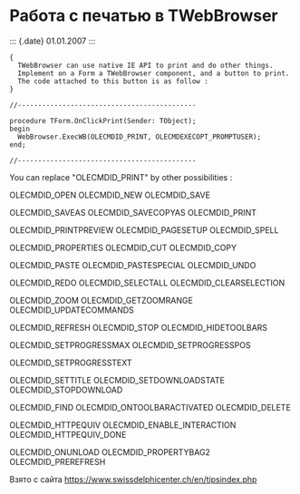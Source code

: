 Работа с печатью в TWebBrowser
==============================

::: {.date}
01.01.2007
:::

    { 
      TWebBrowser can use native IE API to print and do other things. 
      Implement on a Form a TWebBrowser component, and a button to print. 
      The code attached to this button is as follow : 
    } 
     
    //-------------------------------------------- 
     
    procedure TForm.OnClickPrint(Sender: TObject); 
    begin 
      WebBrowser.ExecWB(OLECMDID_PRINT, OLECMDEXECOPT_PROMPTUSER); 
    end; 
     
    //-------------------------------------------- 

You can replace \"OLECMDID\_PRINT\" by other possibilities :

OLECMDID\_OPEN OLECMDID\_NEW OLECMDID\_SAVE

OLECMDID\_SAVEAS OLECMDID\_SAVECOPYAS OLECMDID\_PRINT

OLECMDID\_PRINTPREVIEW OLECMDID\_PAGESETUP OLECMDID\_SPELL

OLECMDID\_PROPERTIES OLECMDID\_CUT OLECMDID\_COPY

OLECMDID\_PASTE OLECMDID\_PASTESPECIAL OLECMDID\_UNDO

OLECMDID\_REDO OLECMDID\_SELECTALL OLECMDID\_CLEARSELECTION

OLECMDID\_ZOOM OLECMDID\_GETZOOMRANGE OLECMDID\_UPDATECOMMANDS

OLECMDID\_REFRESH OLECMDID\_STOP OLECMDID\_HIDETOOLBARS

OLECMDID\_SETPROGRESSMAX OLECMDID\_SETPROGRESSPOS

OLECMDID\_SETPROGRESSTEXT

OLECMDID\_SETTITLE OLECMDID\_SETDOWNLOADSTATE OLECMDID\_STOPDOWNLOAD

OLECMDID\_FIND OLECMDID\_ONTOOLBARACTIVATED OLECMDID\_DELETE

OLECMDID\_HTTPEQUIV OLECMDID\_ENABLE\_INTERACTION
OLECMDID\_HTTPEQUIV\_DONE

OLECMDID\_ONUNLOAD OLECMDID\_PROPERTYBAG2 OLECMDID\_PREREFRESH

Взято с сайта <https://www.swissdelphicenter.ch/en/tipsindex.php>
